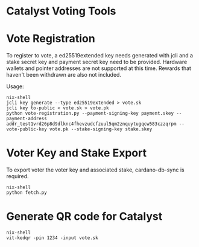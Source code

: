 # Catalyst Voting Tools

# Vote Registration

To register to vote, a ed25519extended key needs generated with jcli and a stake secret key and payment secret key need to be provided. Hardware wallets and pointer addresses are not supported at this time. Rewards that haven't been withdrawn are also not included.

Usage:

```
nix-shell
jcli key generate --type ed25519extended > vote.sk
jcli key to-public < vote.sk > vote.pk
python vote-registration.py --payment-signing-key payment.skey --payment-address addr_test1vrd26p8d9dlknc4fhevzudcfzuul5qm2znquytugqcw583czzqrpm --vote-public-key vote.pk --stake-signing-key stake.skey
```

# Voter Key and Stake Export

To export voter the voter key and associated stake, cardano-db-sync is required.

```
nix-shell
python fetch.py
```

# Generate QR code for Catalyst

```
nix-shell
vit-kedqr -pin 1234 -input vote.sk
```
